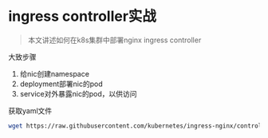 # ingress controller实战

> 本文讲述如何在k8s集群中部署nginx ingress controller

大致步骤
1. 给nic创建namespace
2. deployment部署nic的pod
3. service对外暴露nic的pod，以供访问


获取yaml文件

```bash
wget https://raw.githubusercontent.com/kubernetes/ingress-nginx/controller-v1.2.0/deploy/static/provider/cloud/deploy.yaml
```
